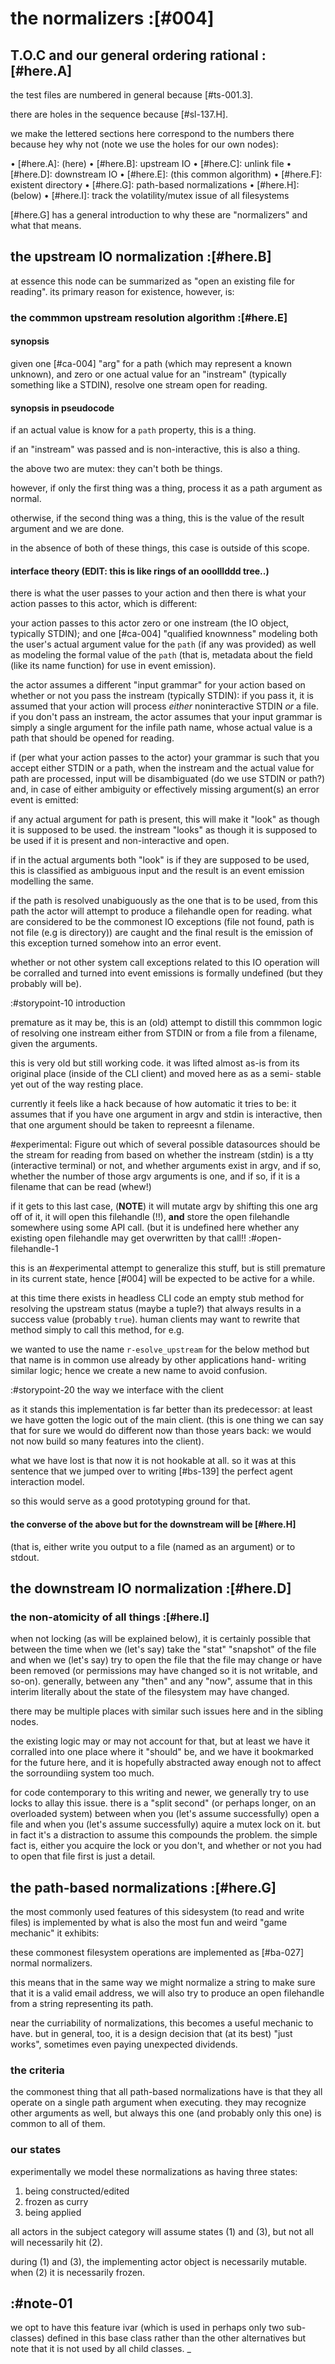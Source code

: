 # the normalizers :[#004]

## T.O.C and our general ordering rational :[#here.A]

the test files are numbered in general because [#ts-001.3].

there are holes in the sequence because [#sl-137.H].

we make the lettered sections here correspond to the numbers there
because hey why not (note we use the holes for our own nodes):

  • [#here.A]: (here)
  • [#here.B]: upstream IO
  • [#here.C]: unlink file
  • [#here.D]: downstream IO
  • [#here.E]: (this common algorithm)
  • [#here.F]: existent directory
  • [#here.G]: path-based normalizations
  • [#here.H]: (below)
  • [#here.I]: track the volatility/mutex issue of all filesystems

[#here.G] has a general introduction to why these are "normalizers" and what
that means.




## the upstream IO normalization  :[#here.B]

at essence this node can be summarized as "open an existing file for
reading". its primary reason for existence, however, is:


### the commmon upstream resolution algorithm :[#here.E]


#### synopsis

given one [#ca-004] "arg" for a path (which may represent a known
unknown), and zero or one actual value for an "instream" (typically
something like a STDIN), resolve one stream open for reading.




#### synopsis in pseudocode

if an actual value is know for a `path` property, this is a thing.

if an "instream" was passed and is non-interactive, this is also a thing.

the above two are mutex: they can't both be things.

however, if only the first thing was a thing, process it as a path
argument as normal.

otherwise, if the second thing was a thing, this is the value of the
result argument and we are done.

in the absence of both of these things, this case is outside
of this scope.




#### interface theory (EDIT: this is like rings of an ooolllddd tree..)

there is what the user passes to your action and then there is what
your action passes to this actor, which is different:

your action passes to this actor zero or one instream (the IO object,
typically STDIN); and one [#ca-004] "qualified knownness" modeling both
the user's actual argument value for the `path` (if any was provided)
as well as modeling the formal value of the `path` (that is, metadata
about the field (like its name function) for use in event emission).

the actor assumes a different "input grammar" for your action based on
whether or not you pass the instream (typically STDIN): if you pass it,
it is assumed that your action will process *either* noninteractive STDIN
*or* a file. if you don't pass an instream, the actor assumes that your
input grammar is simply a single argument for the infile path name,
whose actual value is a path that should be opened for reading.

if (per what your action passes to the actor) your grammar is such that
you accept either STDIN or a path, when the instream and the actual value
for path are processed, input will be disambiguated (do we use STDIN or
path?) and, in case of either ambiguity or effectively missing argument(s)
an error event is emitted:

if any actual argument for path is present, this will make it "look" as
though it is supposed to be used. the instream "looks" as though it is
supposed to be used if it is present and non-interactive and open.

if in the actual arguments both "look" is if they are supposed to be used,
this is classified as ambiguous input and the result is an event emission
modelling the same.

if the path is resolved unabiguously as the one that is to be used,
from this path the actor will attempt to produce a filehandle open for
reading. what are considered to be the commonest IO exceptions (file not
found, path is not file (e.g is directory)) are caught and the final
result is the emission of this exception turned somehow into an error event.

whether or not other system call exceptions related to this IO operation
will be corralled and turned into event emissions is formally undefined
(but they probably will be).




:#storypoint-10 introduction

premature as it may be, this is an (old) attempt to distill this commmon
logic of resolving one instream either from STDIN or from a file from
a filename, given the arguments.

this is very old but still working code. it was lifted almost as-is from
its original place (inside of the CLI client) and moved here as as a semi-
stable yet out of the way resting place.

currently it feels like a hack because of how automatic it tries to be:
it assumes that if you have one argument in argv and stdin is interactive,
then that one argument should be taken to repreesnt a filename.

 #experimental: Figure out which of several possible datasources should
be the stream for reading from based on whether the instream (stdin)
is a tty (interactive terminal) or not, and whether arguments exist
in argv, and if so, whether the number of those argv arguments is one,
and if so, if it is a filename that can be read (whew!)

if it gets to this last case, (**NOTE**) it will mutate argv by
shifting this one arg off of it, it will open this filehandle (!!),
**and** store the open filehandle somewhere using some API call.
(but it is undefined here whether any existing open filehandle may
get overwritten by that call!! :#open-filehandle-1

this is an #experimental attempt to generalize this stuff, but is
still premature in its current state, hence [#004] will be
expected to be active for a while.

at this time there exists in headless CLI code an empty stub method
for resolving the upstream status (maybe a tuple?) that always results
in a success value (probably `true`). human clients may want to rewrite
that method simply to call this method, for e.g.

we wanted to use the name `r-esolve_upstream` for the below method
but that name is in common use already by other applications hand-
writing similar logic; hence we create a new name to avoid confusion.



:#storypoint-20 the way we interface with the client

as it stands this implementation is far better than its predecessor:
at least we have gotten the logic out of the main client. (this is one thing
we can say that for sure we would do different now than those years back:
we would not now build so many features into the client).

what we have lost is that now it is not hookable at all. so it was at this
sentence that we jumped over to writing [#bs-139] the perfect agent interaction
model.

so this would serve as a good prototyping ground for that.


#### the converse of the above but for the downstream will be [#here.H]

(that is, either write you output to a file (named as an argument) or to
stdout.




## the downstream IO normalization :[#here.D]


### the non-atomicity of all things :[#here.I]

when not locking (as will be explained below), it is certainly possible
that between the time when we (let's say) take the "stat" "snapshot" of
the file and when we (let's say) try to open the file that the file may
change or have been removed (or permissions may have changed so it is
not writable, and so-on). generally, between any "then" and any "now",
assume that in this interim literally about the state of the filesystem
may have changed.

there may be multiple places with similar such issues here and in the
sibling nodes.

the existing logic may or may not account for that, but at least we
have it corralled into one place where it "should" be, and we have it
bookmarked for the future here, and it is hopefully abstracted away enough
not to affect the sorroundiing system too much.

for code contemporary to this writing and newer, we generally try to
use locks to allay this issue. there is a "split second" (or perhaps
longer, on an overloaded system) between when you (let's assume
successfully) open a file and when you (let's assume successfully) aquire
a mutex lock on it. but in fact it's a distraction to assume this compounds
the problem. the simple fact is, either you acquire the lock or you don't,
and whether or not you had to open that file first is just a detail.




## the path-based normalizations :[#here.G]

the most commonly used features of this sidesystem (to read and write
files) is implemented by what is also the most fun and weird "game mechanic"
it exhibits:

these commonest filesystem operations are implemented as [#ba-027] normal
normalizers.

this means that in the same way we might normalize a string to make sure
that it is a valid email address, we will also try to produce an open
filehandle from a string representing its path.

near the curriability of normalizations, this becomes a useful mechanic
to have. but in general, too, it is a design decision that (at its best)
"just works", sometimes even paying unexpected dividends.




### the criteria

the commonest thing that all path-based normalizations have is that they
all operate on a single path argument when executing. they may recognize
other arguments as well, but always this one (and probably only this one)
is common to all of them.




### our states

experimentally we model these normalizations as having three states:

  1) being constructed/edited
  2) frozen as curry
  3) being applied

all actors in the subject category will assume states (1) and (3),
but not all will necessarily hit (2).

during (1) and (3), the implementing actor object is necessarily
mutable. when (2) it is necessarily frozen.





## :#note-01

we opt to have this feature ivar (which is used in perhaps only two
sub-classes) defined in this base class rather than the other
alternatives but note that it is not used by all child classes.
_

